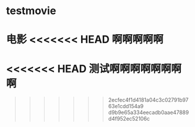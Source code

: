 # testmovie
电影
<<<<<<< HEAD
啊啊啊啊啊
=======
<<<<<<< HEAD
测试啊啊啊啊啊啊啊啊
=======
>>>>>>> 2ecfec4f1d4181a04c3c02791b9763e1cdd154a9
>>>>>>> d9b9e65a334eecadb0aae47889d4f952ec52106c
